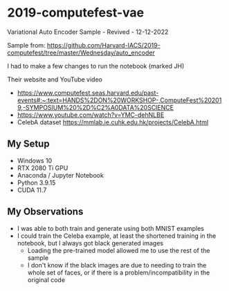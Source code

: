 # 2019-computefest-vae
Variational Auto Encoder Sample - Revived - 12-12-2022

Sample from: https://github.com/Harvard-IACS/2019-computefest/tree/master/Wednesday/auto_encoder

I had to make a few changes to run the notebook (marked JH)

Their website and YouTube video
* https://www.computefest.seas.harvard.edu/past-events#:~:text=HANDS%2DON%20WORKSHOP-,ComputeFest%202019,-SYMPOSIUM%20%2D%C2%A0DATA%20SCIENCE
* https://www.youtube.com/watch?v=YMC-dehNLBE
* CelebA dataset https://mmlab.ie.cuhk.edu.hk/projects/CelebA.html

## My Setup
* Windows 10
* RTX 2080 Ti GPU
* Anaconda / Jupyter Notebook
* Python 3.9.15
* CUDA 11.7

## My Observations

* I was able to both train and generate using both MNIST examples
* I could train the Celeba example, at least the shortened training in the notebook, but I always got black generated images
    * Loading the pre-trained model allowed me to use the rest of the sample
    * I don't know if the black images are due to needing to train the whole set of faces, or if there is a problem/incompatibility in the original code

